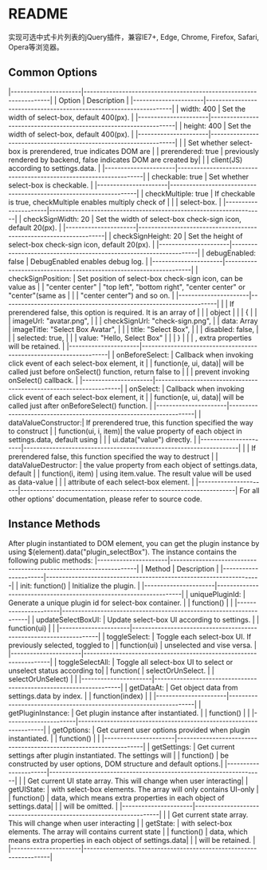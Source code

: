 # README #
实现可选中式卡片列表的jQuery插件，兼容IE7+, Edge, Chrome, Firefox, Safari, Opera等浏览器。

## Common Options ##
|----------------------|-------------------------------------------------------------------|
|        Option        |                          Description                              |
|----------------------|-------------------------------------------------------------------|
| width: 400           | Set the width of select-box, default 400(px).                     |
|----------------------|-------------------------------------------------------------------|
| height: 400          | Set the width of select-box, default 400(px).                     |
|----------------------|-------------------------------------------------------------------|
|                      | Set whether select-box is prerendered, true indicates DOM are     |
| prerendered: true    | previously rendered by backend, false indicates DOM are created by|
|                      | client(JS) according to settings.data.                            |
|----------------------|-------------------------------------------------------------------|
| checkable: true      | Set whether select-box is checkable.                              |
|----------------------|-------------------------------------------------------------------|
| checkMultiple: true  | If checkable is true, checkMultiple enables multiply check of     |
|                      | select-box.                                                       |
|----------------------|-------------------------------------------------------------------|
| checkSignWidth: 20   | Set the width of select-box check-sign icon, default 20(px).      |
|----------------------|-------------------------------------------------------------------|
| checkSignHeight: 20  | Set the height of select-box check-sign icon, default 20(px).     |
|----------------------|-------------------------------------------------------------------|
| debugEnabled: false  | DebugEnabled enables debug log.                                   |
|----------------------|-------------------------------------------------------------------|
| checkSignPosition:   | Set position of select-box check-sign icon, can be value as       |
| "center center"      | "top left", "bottom right", "center center" or "center"(same as   |
|                      | "center center") and so on.                                       |
|----------------------|-------------------------------------------------------------------|
|                      | If prerendered false, this option is required. It is an array of  |
|                      | object                                                            |
|                      | {                                                                 |
|                      |     imageUrl: "avatar.png",                                       |
|                      |     checkSignUrl: "check-sign.png",                               |
| data: Array          |     imageTitle: "Select Box Avatar",                              |
|                      |     title: "Select Box",                                          |
|                      |     disabled: false,                                              |
|                      |     selected: true,                                               |
|                      |     value: "Hello, Select Box"                                    |
|                      | }                                                                 |
|                      | , extra properties will be retained.                              |
|----------------------|-------------------------------------------------------------------|
| onBeforeSelect:      | Callback when invoking click event of each select-box element, it |
| function(e, ui, data)| will be called just before onSelect() function, return false to   |
|                      | prevent invoking onSelect() callback.                             |
|----------------------|-------------------------------------------------------------------|
| onSelect:            | Callback when invoking click event of each select-box element, it |
| function(e, ui, data)| will be called just after onBeforeSelect() function.              |
|----------------------|-------------------------------------------------------------------|
| dataValueConstructor:| If prerendered true, this function specified the way to construct |
| function(ui, i, item)| the value property of each object in settings.data, default using |
|                      | ui.data("value") directly.                                        |
|----------------------|-------------------------------------------------------------------|
|                      | If prerendered false, this function specified the way to destruct |
| dataValueDestructor: | the value property from each object of settings.data, default     |
| function(i, item)    | using item.value. The result value will be used as data-value     |
|                      | attribute of each select-box element.                             |
|----------------------|-------------------------------------------------------------------|
For all other options' documentation, please refer to source code.

## Instance Methods ##
After plugin instantiated to DOM element, you can get the plugin instance by using $(element).data("plugin_selectBox").
The instance contains the following public methods:
|----------------------|-------------------------------------------------------------------|
|        Method        |                          Description                              |
|----------------------|-------------------------------------------------------------------|
| init: function()     | Initialize the plugin.                                            |
|----------------------|-------------------------------------------------------------------|
| uniquePluginId:      | Generate a unique plugin id for select-box container.             |
| function()           |                                                                   |
|----------------------|-------------------------------------------------------------------|
| updateSelectBoxUI:   | Update select-box UI according to settings.                       |
| function(ui)         |                                                                   |
|----------------------|-------------------------------------------------------------------|
| toggleSelect:        | Toggle each select-box UI. If previously selected, toggled to     |
| function(ui)         | unselected and vise versa.                                        |
|----------------------|-------------------------------------------------------------------|
| toggleSelectAll:     | Toggle all select-box UI to select or unselect status according to|
| function(            | selectOrUnSelect.                                                 |
| selectOrUnSelect)    |                                                                   |
|----------------------|-------------------------------------------------------------------|
| getDataAt:           | Get object data from settings.data by index.                      |
| function(index)      |                                                                   |
|----------------------|-------------------------------------------------------------------|
| getPluginInstance:   | Get plugin instance after instantiated.                           |
| function()           |                                                                   |
|----------------------|-------------------------------------------------------------------|
| getOptions:          | Get current user options provided when plugin instantiated.       |
| function()           |                                                                   |
|----------------------|-------------------------------------------------------------------|
| getSettings:         | Get current settings after plugin instantiated. The settings will |
| function()           | be constructed by user options, DOM structure and default options.|
|----------------------|-------------------------------------------------------------------|
|                      | Get current UI state array. This will change when user interacting|
| getUIState:          | with select-box elements. The array will only contains UI-only    |
| function()           | data, which means extra properties in each object of settings.data|
|                      | will be omitted.                                                  |
|----------------------|-------------------------------------------------------------------|
|                      | Get current state array. This will change when user interacting   |
| getState:            | with select-box elements. The array will contains current state   |
| function()           | data, which means extra properties in each object of settings.data|
|                      | will be retained.                                                 |
|----------------------|-------------------------------------------------------------------|


